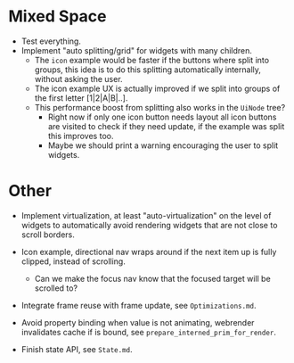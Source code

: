 # Mixed Space

* Test everything.
* Implement "auto splitting/grid" for widgets with many children.
    - The `icon` example would be faster if the buttons where split into groups, this idea is to 
        do this splitting automatically internally, without asking the user.
    - The icon example UX is actually improved if we split into groups of the first letter [1|2|A|B|..].
    - This performance boost from splitting also works in the `UiNode` tree?
        - Right now if only one icon button needs layout all icon buttons are visited to check if they need update, if the
          example was split this improves too.
        - Maybe we should print a warning encouraging the user to split widgets.

# Other

* Implement virtualization, at least "auto-virtualization" on the level of widgets to automatically avoid rendering widgets that are not close
to scroll borders.

* Icon example, directional nav wraps around if the next item up is fully clipped, instead of scrolling.
    - Can we make the focus nav know that the focused target will be scrolled to?

* Integrate frame reuse with frame update, see `Optimizations.md`.
* Avoid property binding when value is not animating, webrender invalidates cache if is bound, see `prepare_interned_prim_for_render`.
* Finish state API, see `State.md`.